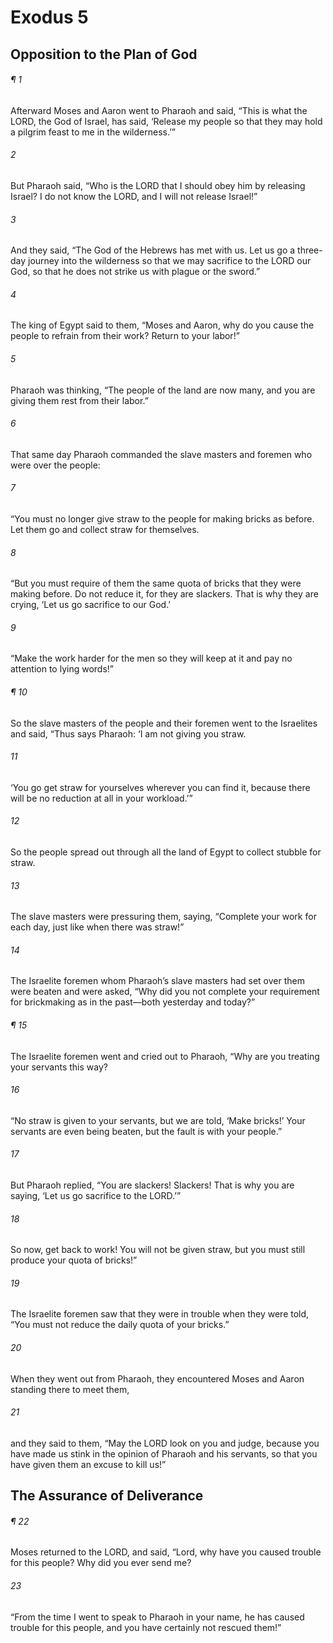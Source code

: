 # Exodus 5
## Opposition to the Plan of God
###### ¶ 1
Afterward Moses and Aaron went to Pharaoh and said, “This is what the LORD, the God of Israel, has said, ‘Release my people so that they may hold a pilgrim feast to me in the wilderness.’”
###### 2
But Pharaoh said, “Who is the LORD that I should obey him by releasing Israel? I do not know the LORD, and I will not release Israel!”
###### 3
And they said, “The God of the Hebrews has met with us. Let us go a three-day journey into the wilderness so that we may sacrifice to the LORD our God, so that he does not strike us with plague or the sword.”
###### 4
The king of Egypt said to them, “Moses and Aaron, why do you cause the people to refrain from their work? Return to your labor!”
###### 5
Pharaoh was thinking, “The people of the land are now many, and you are giving them rest from their labor.”
###### 6
That same day Pharaoh commanded the slave masters and foremen who were over the people:
###### 7
“You must no longer give straw to the people for making bricks as before. Let them go and collect straw for themselves.
###### 8
“But you must require of them the same quota of bricks that they were making before. Do not reduce it, for they are slackers. That is why they are crying, ‘Let us go sacrifice to our God.’
###### 9
“Make the work harder for the men so they will keep at it and pay no attention to lying words!”
###### ¶ 10
So the slave masters of the people and their foremen went to the Israelites and said, “Thus says Pharaoh: ‘I am not giving you straw.
###### 11
‘You go get straw for yourselves wherever you can find it, because there will be no reduction at all in your workload.’”
###### 12
So the people spread out through all the land of Egypt to collect stubble for straw.
###### 13
The slave masters were pressuring them, saying, “Complete your work for each day, just like when there was straw!”
###### 14
The Israelite foremen whom Pharaoh’s slave masters had set over them were beaten and were asked, “Why did you not complete your requirement for brickmaking as in the past—both yesterday and today?”
###### ¶ 15
The Israelite foremen went and cried out to Pharaoh, “Why are you treating your servants this way?
###### 16
“No straw is given to your servants, but we are told, ‘Make bricks!’ Your servants are even being beaten, but the fault is with your people.”
###### 17
But Pharaoh replied, “You are slackers! Slackers! That is why you are saying, ‘Let us go sacrifice to the LORD.’”
###### 18
So now, get back to work! You will not be given straw, but you must still produce your quota of bricks!”
###### 19
The Israelite foremen saw that they were in trouble when they were told, “You must not reduce the daily quota of your bricks.”
###### 20
When they went out from Pharaoh, they encountered Moses and Aaron standing there to meet them,
###### 21
and they said to them, “May the LORD look on you and judge, because you have made us stink in the opinion of Pharaoh and his servants, so that you have given them an excuse to kill us!”
## The Assurance of Deliverance
###### ¶ 22
Moses returned to the LORD, and said, “Lord, why have you caused trouble for this people? Why did you ever send me?
###### 23
“From the time I went to speak to Pharaoh in your name, he has caused trouble for this people, and you have certainly not rescued them!”
